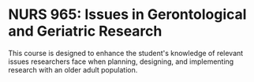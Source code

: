 # NURS 965: Issues in Gerontological and Geriatric Research

This course is designed to enhance the student's knowledge of relevant issues researchers face when planning, designing, and implementing research with an older adult population.